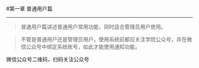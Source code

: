 #第一章    普通用户篇

-----

>普通用户篇讲述普通用户常用功能，同时适合管理员用户使用。



>不管是普通用户还是管理员用户，使用系统前都应关注学院公众号，并在微信公众号中绑定系统账号，如此才能使用通知功能。

微信公众号二维码，扫码关注公众号